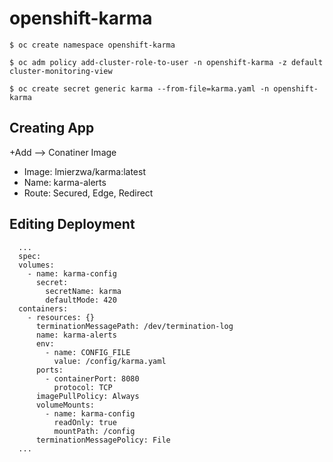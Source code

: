 # openshift-karma


    $ oc create namespace openshift-karma
    
    $ oc adm policy add-cluster-role-to-user -n openshift-karma -z default cluster-monitoring-view
    
    $ oc create secret generic karma --from-file=karma.yaml -n openshift-karma
  
  ## Creating App
  
  +Add --> Conatiner Image
  
  - Image: lmierzwa/karma:latest
  - Name: karma-alerts
  - Route: Secured, Edge, Redirect
  
  
  ## Editing Deployment
      
      ...
      spec:
      volumes:
        - name: karma-config
          secret:
            secretName: karma
            defaultMode: 420
      containers:
        - resources: {}
          terminationMessagePath: /dev/termination-log
          name: karma-alerts
          env:
            - name: CONFIG_FILE
              value: /config/karma.yaml
          ports:
            - containerPort: 8080
              protocol: TCP
          imagePullPolicy: Always
          volumeMounts:
            - name: karma-config
              readOnly: true
              mountPath: /config
          terminationMessagePolicy: File
      ...    
         
         
         
 
          
